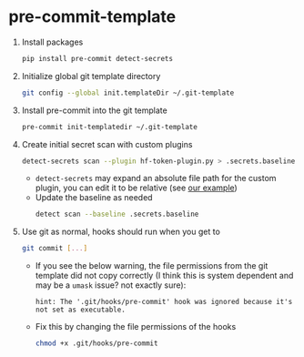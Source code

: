 # pre-commit-template

1. Install packages
    ```bash
    pip install pre-commit detect-secrets
    ```
1. Initialize global git template directory
    ```bash
    git config --global init.templateDir ~/.git-template
    ```
1. Install pre-commit into the git template
    ```bash
    pre-commit init-templatedir ~/.git-template
    ```
1. Create initial secret scan with custom plugins
    ```bash
    detect-secrets scan --plugin hf-token-plugin.py > .secrets.baseline
    ```
    * `detect-secrets` may expand an absolute file path for the custom plugin, you can edit it to be relative (see [our example](.secrets.baseline))
    * Update the baseline as needed
        ```bash
        detect scan --baseline .secrets.baseline
        ```
1. Use git as normal, hooks should run when you get to
    ```bash
    git commit [...]
    ```
    * If you see the below warning, the file permissions from the git template did not copy correctly (I think this is system dependent and may be a `umask` issue? not exactly sure):
        ```
        hint: The '.git/hooks/pre-commit' hook was ignored because it's not set as executable.
        ```
    * Fix this by changing the file permissions of the hooks
        ```bash
        chmod +x .git/hooks/pre-commit
        ```
